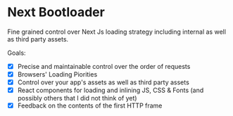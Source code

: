 # Next Bootloader

Fine grained control over Next Js loading strategy including internal as well as third party assets.

Goals:

- [x] Precise and maintainable control over the order of requests
- [x] Browsers' Loading Piorities
- [x] Control over your app's assets as well as third party assets
- [x] React components for loading and inlining JS, CSS & Fonts (and possibly others that I did not think of yet)
- [x] Feedback on the contents of the first HTTP frame
